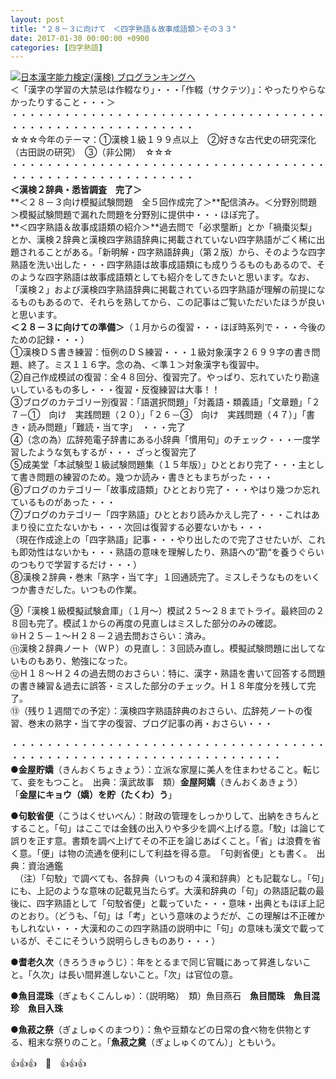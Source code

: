 ```yaml
---
layout: post
title: "２８－３に向けて　＜四字熟語＆故事成語類＞その３３"
date: 2017-01-30 00:00:00 +0900
categories: [四字熟語]
---
```


[![](/syuusyuu9701/assets/images/２８－３に向けて-＜四字熟語＆故事成語類＞その３３-br_c_3028_1.gif)](http://blog.with2.net/link.php?1659096:3028 "日本漢字能力検定(漢検) ブログランキングへ")[日本漢字能力検定(漢検) ブログランキングへ](http://blog.with2.net/link.php?1659096:3028)  
＜「漢字の学習の大禁忌は作輟なり」・・・「作輟（サクテツ）」：やったりやらなかったりすること・・・＞  
・・・・・・・・・・・・・・・・・・・・・・・・・・・・・・・・・・・・・・・・・・・・・・・・・・・・・・・・・  
☆☆☆今年のテーマ：①漢検１級１９９点以上　②好きな古代史の研究深化（古田説の研究）　③（非公開）　☆☆☆　　  
・・・・・・・・・・・・・・・・・・・・・・・・・・・・・・・・・・・・・・・・・・・・・・・・・・・・・・・・・  
**＜漢検２辞典・悉皆調査　完了＞**  
**＜２８－３向け模擬試験問題　全５回作成完了＞**配信済み。＜分野別問題＞模擬試験問題で漏れた問題を分野別に提供中・・・ほぼ完了。  
**＜四字熟語＆故事成語類の紹介＞**過去問で「必求壟断」とか「禍棗災梨」とか、漢検２辞典と漢検四字熟語辞典に掲載されていない四字熟語がごく稀に出題されることがある。「新明解・四字熟語辞典」（第２版）から、そのような四字熟語を洗い出した・・・四字熟語は故事成語類にも成りうるものもあるので、そのような四字熟語は故事成語類としても紹介をしてきたいと思います。なお、「漢検２」および漢検四字熟語辞典に掲載されている四字熟語が理解の前提になるものもあるので、それらを熟してから、この記事はご覧いただいたほうが良いと思います。  
**＜２８－３に向けての準備＞**（１月からの復習・・・ほぼ時系列で・・・今後のための記録・・・）  
①漢検ＤＳ書き練習：恒例のＤＳ練習・・・１級対象漢字２６９９字の書き問題、終了。ミス１１６字。念の為、＜準１＞対象漢字も復習中。  
②自己作成模試の復習：全４８回分、復習完了。やっぱり、忘れていたり勘違いしているもの多し・・・復習・反復練習は大事！！  
③ブログのカテゴリー別復習：「語選択問題」「対義語・類義語」「文章題」「２７－①　向け　実践問題（２０）」「２６－③　向け　実践問題（４７）」「書き・読み問題」「難読・当て字」　・・・完了  
④（念の為）広辞苑電子辞書にある小辞典「慣用句」のチェック・・・一度学習したような気もするが・・・ ざっと復習完了  
⑤成美堂「本試験型１級試験問題集（１５年版）」ひととおり完了・・・主として書き問題の練習のため。幾つか読み・書きともまちがった・・・  
⑥ブログのカテゴリー「故事成語類」ひととおり完了・・・やはり幾つか忘れているものがあった・・・  
⑦ブログのカテゴリー「四字熟語」ひととおり読みかえし完了・・・これはあまり役に立たないかも・・・次回は復習する必要ないかも・・・  
（現在作成途上の「四字熟語」記事・・・やり出したので完了させたいが、これも即効性はないかも・・・熟語の意味を理解したり、熟語への“勘“を養うぐらいのつもりで学習するだけ・・・）  
⑧漢検２辞典・巻末「熟字・当て字」１回通読完了。ミスしそうなものをいくつか書きだした。いつもの作業。  
  
⑨「漢検１級模擬試験倉庫」（１月～）模試２５～２８までトライ。最終回の２８回も完了。模試１からの再度の見直しはミスした部分のみの確認。  
⑩Ｈ２５－１～Ｈ２８－２過去問おさらい：済み。  
⑪漢検２辞典ノート（ＷＰ）の見直し：３回読み直し。模擬試験問題に出してないものもあり、勉強になった。  
⑫Ｈ１８～Ｈ２４の過去問のおさらい：特に、漢字・熟語を書いて回答する問題の書き練習＆過去に誤答・ミスした部分のチェック。Ｈ１８年度分を残して完了。  
⑬（残り１週間での予定）：漢検四字熟語辞典のおさらい、広辞苑ノートの復習、巻末の熟字・当て字の復習、ブログ記事の再・おさらい・・・  
  
・・・・・・・・・・・・・・・・・・・・・・・・・・・・・・・・・・・・・・・・・・・・・・・・・・・・・・・・・・・・・・・・・・・  
●**金屋貯嬌**（きんおくちょきょう）：立派な家屋に美人を住まわせること。転じて、妾をもつこと。　出典：漢武故事　類）**金屋阿嬌**（きんおくあきょう）　　「**金屋にキョウ（嬌）を貯（たくわ）う**」  
  
●**句駮省便**（こうはくせいべん）：財政の管理をしっかりして、出納をきちんとすること。「句」はここでは金銭の出入りや多少を調べ上げる意。「駮」は論じて誤りを正す意。書類を調べ上げてその不正を論じあばくこと。「省」は浪費を省く意。「便」は物の流通を便利にして利益を得る意。　「句剥省便」とも書く。　出典：資治通鑑  
　（注）「句駮」で調べても、各辞典（いつもの４漢和辞典）とも記載なし。「句」にも、上記のような意味の記載見当たらず。大漢和辞典の「句」の熟語記載の最後に、四字熟語として「句駮省便」と載っていた・・・意味・出典ともほぼ上記のとおり。（どうも、「句」は「考」という意味のようだが、この理解は不正確かもしれない・・・大漢和のこの四字熟語の説明中に「句」の意味も漢文で載っているが、そこにそういう説明らしきものあり・・・）  
  
●**耆老久次**（きろうきゅうじ）：年をとるまで同じ官職にあって昇進しないこと。「久次」は長い間昇進しないこと。「次」は官位の意。  
  
●**魚目混珠**（ぎょもくこんしゅ）：（説明略）　類）魚目燕石　**魚目間珠**　**魚目混珍**　**魚目入珠**  
  
●**魚菽之祭**（ぎょしゅくのまつり）：魚や豆類などの日常の食べ物を供物とする、粗末な祭りのこと。「**魚菽之奠**（ぎょしゅくのてん）」ともいう。  
  
👍👍👍　🐔　👍👍👍  